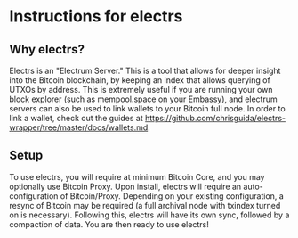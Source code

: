 # Instructions for electrs

## Why electrs?

Electrs is an "Electrum Server."  This is a tool that allows for deeper insight into the Bitcoin blockchain, by keeping an index that allows querying of UTXOs by address.  This is extremely useful if you are running your own block explorer (such as mempool.space on your Embassy), and electrum servers can also be used to link wallets to your Bitcoin full node.  In order to link a wallet, check out the guides at https://github.com/chrisguida/electrs-wrapper/tree/master/docs/wallets.md.

## Setup

To use electrs, you will require at minimum Bitcoin Core, and you may optionally use Bitcoin Proxy.  Upon install, electrs will require an auto-configuration of Bitcoin/Proxy.  Depending on your existing configuration, a resync of Bitcoin may be required (a full archival node with txindex turned on is necessary).  Following this, electrs will have its own sync, followed by a compaction of data.  You are then ready to use electrs!